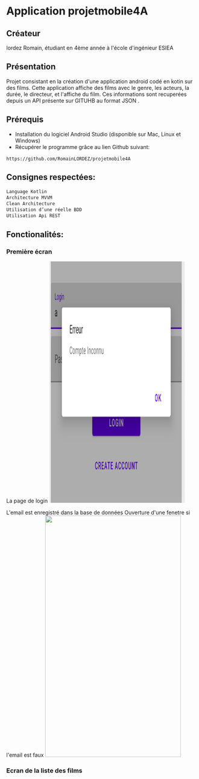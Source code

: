 
# Application projetmobile4A

## Créateur
lordez Romain, étudiant en 4ème année à l'école d'ingénieur ESIEA

## Présentation
Projet consistant en la création d'une application android codé en kotin sur des films.
Cette application affiche des films avec le genre, les acteurs, la durée, le directeur, et l'affiche du film. Ces informations sont recuperées depuis un API présente sur GITUHB au format JSON .

## Prérequis
* Installation du logiciel Android Studio (disponible sur Mac, Linux et Windows)
* Récupérer le programme grâce au lien Github suivant:
```
https://github.com/RomainLORDEZ/projetmobile4A
```

## Consignes respectées:
	Language Kotlin 
	Architecture MVVM
	Clean Architecture
	Utilisation d’une réelle BDD
	Utilisation Api REST

## Fonctionalités:


### Première écran
La page de login
<img src="https://github.com/RomainLORDEZ/projetmobile4A/blob/master/images/capturepopup%20(1).PNG" width="360" height="640" />

L'email est enregistré dans la base de données
Ouverture d'une fenetre si l'email est faux 
<img src="" width="360" height="640" />


### Ecran de la liste des films

